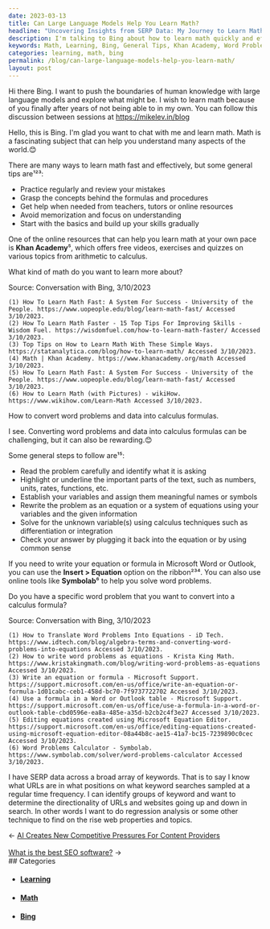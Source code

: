```yaml
---
date: 2023-03-13
title: Can Large Language Models Help You Learn Math?
headline: "Uncovering Insights from SERP Data: My Journey to Learn Math Quickly and Effectively"
description: I'm talking to Bing about how to learn math quickly and effectively. We discussed general tips, Khan Academy, and how to convert word problems and data into calculus formulas. I also discovered Symbolab's ms Calculator, which I'm using to analyze SERP data and identify trends in the directionality of URLs and websites. Join me on my journey to learn math and uncover insights from SERP data.
keywords: Math, Learning, Bing, General Tips, Khan Academy, Word Problems, Calculus Formulas, Symbolab's ms Calculator, SERP Data, URLs, Websites, Regression Analysis
categories: learning, math, bing
permalink: /blog/can-large-language-models-help-you-learn-math/
layout: post
---
```



Hi there Bing. I want to push the boundaries of human knowledge with large language models and explore what might be. I wish to learn math because of you finally after years of not being able to in my own. You can follow this discussion between sessions at https://mikelev.in/blog

Hello, this is Bing. I'm glad you want to chat with me and learn math. Math is a fascinating subject that can help you understand many aspects of the world.😊

There are many ways to learn math fast and effectively, but some general tips are¹²³:

- Practice regularly and review your mistakes
- Grasp the concepts behind the formulas and procedures
- Get help when needed from teachers, tutors or online resources
- Avoid memorization and focus on understanding
- Start with the basics and build up your skills gradually

One of the online resources that can help you learn math at your own pace is **Khan Academy**⁵, which offers free videos, exercises and quizzes on various topics from arithmetic to calculus.

What kind of math do you want to learn more about?

Source: Conversation with Bing, 3/10/2023

    (1) How To Learn Math Fast: A System For Success - University of the People. https://www.uopeople.edu/blog/learn-math-fast/ Accessed 3/10/2023.
    (2) How To Learn Math Faster - 15 Top Tips For Improving Skills - Wisdom Fuel. https://wisdomfuel.com/how-to-learn-math-faster/ Accessed 3/10/2023.
    (3) Top Tips on How to Learn Math With These Simple Ways. https://statanalytica.com/blog/how-to-learn-math/ Accessed 3/10/2023.
    (4) Math | Khan Academy. https://www.khanacademy.org/math Accessed 3/10/2023.
    (5) How To Learn Math Fast: A System For Success - University of the People. https://www.uopeople.edu/blog/learn-math-fast/ Accessed 3/10/2023.
    (6) How to Learn Math (with Pictures) - wikiHow. https://www.wikihow.com/Learn-Math Accessed 3/10/2023.

How to convert word problems and data into calculus formulas.

I see. Converting word problems and data into calculus formulas can be challenging, but it can also be rewarding.😊

Some general steps to follow are¹⁵:

- Read the problem carefully and identify what it is asking
- Highlight or underline the important parts of the text, such as numbers, units, rates, functions, etc.
- Establish your variables and assign them meaningful names or symbols
- Rewrite the problem as an equation or a system of equations using your variables and the given information
- Solve for the unknown variable(s) using calculus techniques such as differentiation or integration
- Check your answer by plugging it back into the equation or by using common sense

If you need to write your equation or formula in Microsoft Word or Outlook, you can use the **Insert > Equation** option on the ribbon²³⁴. You can also use online tools like **Symbolab**⁶ to help you solve word problems.

Do you have a specific word problem that you want to convert into a calculus formula?

Source: Conversation with Bing, 3/10/2023

    (1) How to Translate Word Problems Into Equations - iD Tech. https://www.idtech.com/blog/algebra-terms-and-converting-word-problems-into-equations Accessed 3/10/2023.
    (2) How to write word problems as equations - Krista King Math. https://www.kristakingmath.com/blog/writing-word-problems-as-equations Accessed 3/10/2023.
    (3) Write an equation or formula - Microsoft Support. https://support.microsoft.com/en-us/office/write-an-equation-or-formula-1d01cabc-ceb1-458d-bc70-7f9737722702 Accessed 3/10/2023.
    (4) Use a formula in a Word or Outlook table - Microsoft Support. https://support.microsoft.com/en-us/office/use-a-formula-in-a-word-or-outlook-table-cbd0596e-ea8a-485e-a35d-b2cb2c4f3e27 Accessed 3/10/2023.
    (5) Editing equations created using Microsoft Equation Editor. https://support.microsoft.com/en-us/office/editing-equations-created-using-microsoft-equation-editor-08a44b8c-ae15-41a7-bc15-7239890c0cec Accessed 3/10/2023.
    (6) Word Problems Calculator - Symbolab. https://www.symbolab.com/solver/word-problems-calculator Accessed 3/10/2023.

I have SERP data across a broad array of keywords. That is to say I know what URLs are in what positions on what keyword searches sampled at a regular time frequency. I can identify groups of keyword and want to determine the directionality of URLs and websites going up and down in search. In other words I want to do regression analysis or some other technique to find on the rise web properties and topics.


<div class="arrow-links"><div class="post-nav-prev"><span class="arrow">&larr;&nbsp;</span><a href="/blog/ai-creates-new-competitive-pressures-for-content-providers/">AI Creates New Competitive Pressures For Content Providers</a></div> &nbsp; <div class="post-nav-next"><a href="/blog/what-is-the-best-seo-software/">What is the best SEO software?</a><span class="arrow">&nbsp;&rarr;</span></div></div>
## Categories

<ul>
<li><h4><a href='/learning/'>Learning</a></h4></li>
<li><h4><a href='/math/'>Math</a></h4></li>
<li><h4><a href='/bing/'>Bing</a></h4></li></ul>